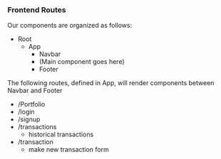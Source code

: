 ### Frontend Routes ###

Our components are organized as follows:

* Root
  * App
    * Navbar
    * (Main component goes here)
    * Footer

The following routes, defined in App, will render components between Navbar and Footer

* /Portfolio
* /login
* /signup
* /transactions
  * historical transactions
* /transaction
  * make new transaction form

